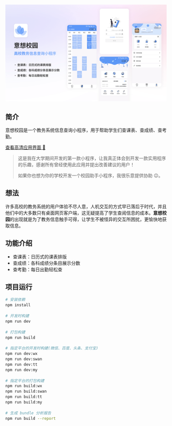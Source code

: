 ![看不到图片？开个 VPN 吧](./images/cover.png)

## 简介

意想校园是一个教务系统信息查询小程序，用于帮助学生们查课表、查成绩、查考勤。

[查看高清应用界面 👀](https://mastergo.com/file/55407440102755?page_id=:69&source=link_share)

> 这是我在大学期间开发的第一款小程序，让我真正体会到开发一款实用程序的乐趣，感谢所有曾经使用此应用并提出改善建议的用户！
>
>如果你也想为你的学校开发一个校园助手小程序，我很乐意提供协助 😉。

## 想法

许多高校的教务系统的用户体验不尽人意，人机交互的方式早已落后于时代，并且他们中的大多数只有桌面网页客户端，这无疑提高了学生查阅信息的成本。**意想校园**的出现就是为了教务信息触手可得，让学生不被怪异的交互所困扰，更愉快地获取信息。

## 功能介绍

- 查课表：日历式的课表排版
- 查成绩：各科成绩分条目展示分数
- 查考勤：每日出勤轻松查


## 项目运行

``` bash
# 安装依赖
npm install

# 开发时构建
npm run dev

# 打包构建
npm run build

# 指定平台的开发时构建(微信、百度、头条、支付宝)
npm run dev:wx
npm run dev:swan
npm run dev:tt
npm run dev:my

# 指定平台的打包构建
npm run build:wx
npm run build:swan
npm run build:tt
npm run build:my

# 生成 bundle 分析报告
npm run build --report
```
